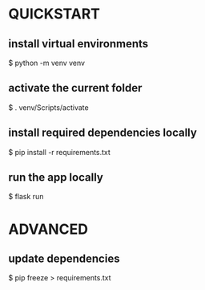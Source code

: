 # QUICKSTART
## install virtual environments
$ python -m venv venv

## activate the current folder
$ . venv/Scripts/activate

## install required dependencies locally
$ pip install -r requirements.txt 

## run the app locally
$ flask run

# ADVANCED
## update dependencies
$ pip freeze > requirements.txt